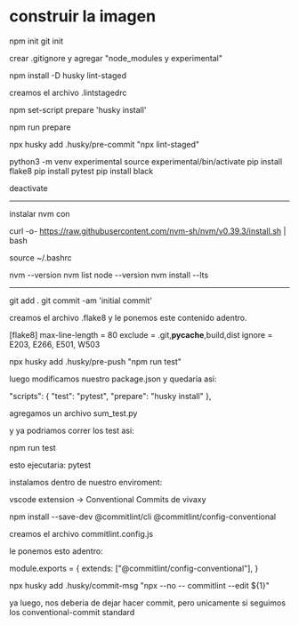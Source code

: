 # construir la imagen


npm init
git init

crear .gitignore y agregar "node_modules y experimental"

npm install -D husky lint-staged

creamos el archivo .lintstagedrc

npm set-script prepare 'husky install'

npm run prepare

npx husky add .husky/pre-commit "npx lint-staged"

python3 -m venv experimental
source experimental/bin/activate
pip install flake8
pip install pytest
pip install black


deactivate
*******************
instalar nvm con

curl -o- https://raw.githubusercontent.com/nvm-sh/nvm/v0.39.3/install.sh | bash

source ~/.bashrc

nvm --version
nvm list
node --version
nvm install --lts

*******************

git add .
git commit -am 'initial commit'

creamos el archivo .flake8
y le ponemos este contenido adentro.

[flake8]
max-line-length = 80
exclude = .git,__pycache__,build,dist
ignore = E203, E266, E501, W503

npx husky add .husky/pre-push "npm run test"

luego modificamos nuestro package.json y quedaria asi:

"scripts": {
    "test": "pytest",
    "prepare": "husky install"
  },

agregamos un archivo sum_test.py

y ya podriamos correr los test asi:

npm run test

esto ejecutaria: pytest

instalamos dentro de nuestro enviroment:

vscode extension -> Conventional Commits de vivaxy

npm install --save-dev @commitlint/cli @commitlint/config-conventional

creamos el archivo commitlint.config.js

le ponemos esto adentro:

module.exports = {
    extends: ["@commitlint/config-conventional"],
}

npx husky add .husky/commit-msg "npx --no -- commitlint --edit ${1}"

ya luego, nos deberia de dejar hacer commit, pero unicamente si seguimos los conventional-commit standard